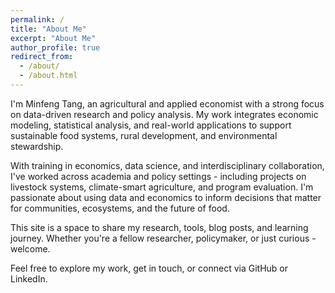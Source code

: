 ```yaml
---
permalink: /
title: "About Me"
excerpt: "About Me"
author_profile: true
redirect_from: 
  - /about/
  - /about.html
---
```


I'm Minfeng Tang, an agricultural and applied economist with a strong focus on data-driven research and policy analysis. My work integrates economic modeling, statistical analysis, and real-world applications to support sustainable food systems, rural development, and environmental stewardship.

With training in economics, data science, and interdisciplinary collaboration, I've worked across academia and policy settings - including projects on livestock systems, climate-smart agriculture, and program evaluation. I'm passionate about using data and economics to inform decisions that matter for communities, ecosystems, and the future of food.

This site is a space to share my research, tools, blog posts, and learning journey. Whether you're a fellow researcher, policymaker, or just curious - welcome.

Feel free to explore my work, get in touch, or connect via GitHub or LinkedIn.